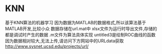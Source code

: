 # KNN
基于KNN算法的机器学习
因为数据为MATLAB的数据格式,所以该算法基于MATLAB开发,比较小众
数据存储在url.mat中
xlsx文件为运行时导出文件,存储的都是调试时产生的数据
.m文件为算法具体实现
untitled3是绘制ROC曲线的函数
因为数据相对较大,无法上传,请访问下方网站中的URLdata获取
http://www.sysnet.ucsd.edu/projects/url/

